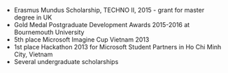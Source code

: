 * Erasmus Mundus Scholarship, TECHNO II, 2015 - grant for master degree in UK
* Gold Medal Postgraduate Development Awards 2015-2016 at Bournemouth University
* 5th place Microsoft Imagine Cup Vietnam 2013
* 1st place Hackathon 2013 for Microsoft Student Partners in Ho Chi Minh City, Vietnam
* Several undergraduate scholarships
